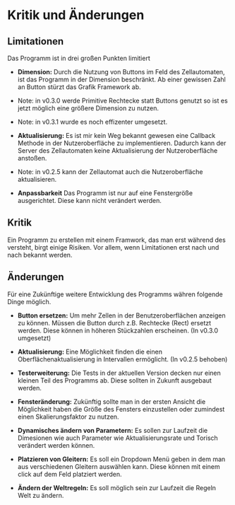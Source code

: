 # Kritik und Änderungen

## Limitationen
Das Programm ist in drei großen Punkten limitiert

- **Dimension:** Durch die Nutzung von Buttons im Feld des Zellautomaten, ist das Programm in der Dimension beschränkt. Ab einer gewissen Zahl an Button stürzt das Grafik Framework ab.

- Note: in v0.3.0 werde Primitive Rechtecke statt Buttons genutzt so ist es jetzt möglich eine größere Dimension zu nutzen.

- Note: in v0.3.1 wurde es noch effizenter umgesetzt.

- **Aktualisierung:** Es ist mir kein Weg bekannt gewesen eine Callback Methode in der 
Nutzeroberfläche zu implementieren. Dadurch kann der Server des Zellautomaten keine Aktualisierung
der Nutzeroberfläche anstoßen.

- Note: in v0.2.5 kann der Zellautomat auch die Nutzeroberfläche aktualisieren.

- **Anpassbarkeit** Das Programm ist nur auf eine Fenstergröße ausgerichtet. Diese kann nicht verändert werden.

## Kritik
Ein Programm zu erstellen mit einem Framwork, das man erst während des versteht, birgt einige 
Risiken. Vor allem, wenn Limitationen erst nach und nach bekannt werden.

## Änderungen
Für eine Zukünftige weitere Entwicklung des Programms währen folgende Dinge möglich.

- **Button ersetzen:** Um mehr Zellen in der Benutzeroberflächen anzeigen zu können. Müssen die Button durch z.B. Rechtecke (Rect) ersetzt werden. Diese können in höheren Stückzahlen erscheinen. (In v0.3.0 umgesetzt)

- **Aktualisierung:** Eine Möglichkeit finden die einen Oberflächenaktualisierung in Intervallen ermöglicht. (In v0.2.5 behoben)

- **Testerweiterung:** Die Tests in der aktuellen Version decken nur einen kleinen Teil des Programms ab.
Diese sollten in Zukunft ausgebaut werden.

- **Fensteränderung:** Zukünftig sollte man in der ersten Ansicht die Möglichkeit haben die Größe des Fensters einzustellen oder zumindest einen Skalierungsfaktor zu nutzen. 

- **Dynamisches ändern von Parametern:** Es sollen zur Laufzeit die Dimesionen wie auch Parameter wie 
Aktualisierungsrate und Torisch verändert werden können.

- **Platzieren von Gleitern:** Es soll ein Dropdown Menü geben in dem man aus verschiedenen Gleitern
auswählen kann. Diese können mit einem click auf dem Feld platziert werden.  

- **Ändern der Weltregeln:** Es soll möglich sein zur Laufzeit die Regeln Welt zu ändern.